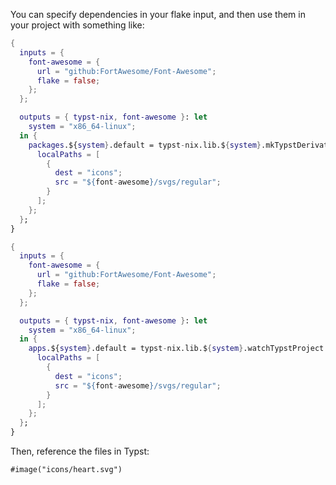 <!-- markdownlint-disable-file first-line-h1 -->

<!-- ANCHOR: head -->

You can specify dependencies in your flake input, and then use them in your
project with something like:

<!-- ANCHOR_END: head -->

<!-- ANCHOR: mktypstderivation_example -->

```nix
{
  inputs = {
    font-awesome = {
      url = "github:FortAwesome/Font-Awesome";
      flake = false;
    };
  };

  outputs = { typst-nix, font-awesome }: let
    system = "x86_64-linux";
  in {
    packages.${system}.default = typst-nix.lib.${system}.mkTypstDerivation {
      localPaths = [
        {
          dest = "icons";
          src = "${font-awesome}/svgs/regular";
        }
      ];
    };
  };
}
```

<!-- ANCHOR_END: mktypstderivation_example -->

<!-- ANCHOR: watchtypstproject_example -->

```nix
{
  inputs = {
    font-awesome = {
      url = "github:FortAwesome/Font-Awesome";
      flake = false;
    };
  };

  outputs = { typst-nix, font-awesome }: let
    system = "x86_64-linux";
  in {
    apps.${system}.default = typst-nix.lib.${system}.watchTypstProject {
      localPaths = [
        {
          dest = "icons";
          src = "${font-awesome}/svgs/regular";
        }
      ];
    };
  };
}
```

<!-- ANCHOR_END: watchtypstproject_example -->

<!-- ANCHOR: tail -->

Then, reference the files in Typst:

```typst
#image("icons/heart.svg")
```

<!-- ANCHOR_END: tail -->
